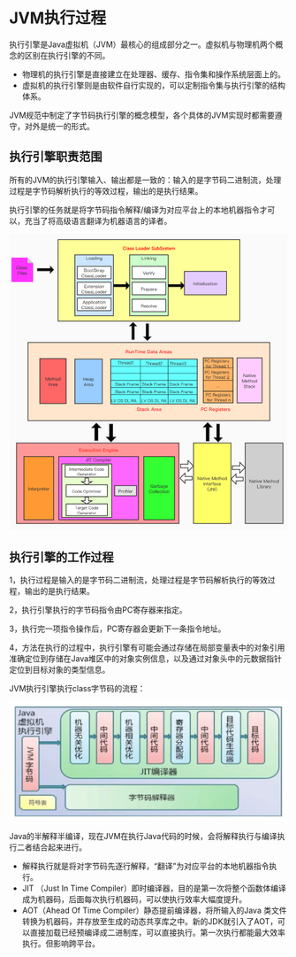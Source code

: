 # JVM执行过程

执行引擎是Java虚拟机（JVM）最核心的组成部分之一。虚拟机与物理机两个概念的区别在执行引擎的不同。

- 物理机的执行引擎是直接建立在处理器、缓存、指令集和操作系统层面上的。
- 虚拟机的执行引擎则是由软件自行实现的，可以定制指令集与执行引擎的结构体系。

JVM规范中制定了字节码执行引擎的概念模型，各个具体的JVM实现时都需要遵守，对外是统一的形式。

## 执行引擎职责范围

所有的JVM的执行引擎输入、输出都是一致的：输入的是字节码二进制流，处理过程是字节码解析执行的等效过程，输出的是执行结果。

执行引擎的任务就是将字节码指令解释/编译为对应平台上的本地机器指令才可以，充当了将高级语言翻译为机器语言的译者。

![jvm_runtime_frame](jvm_runtime_frame.png)

## 执行引擎的工作过程

1，执行过程是输入的是字节码二进制流，处理过程是字节码解析执行的等效过程，输出的是执行结果。

2，执行引擎执行的字节码指令由PC寄存器来指定。

3，执行完一项指令操作后，PC寄存器会更新下一条指令地址。

4，方法在执行的过程中，执行引擎有可能会通过存储在局部变量表中的对象引用准确定位到存储在Java堆区中的对象实例信息，以及通过对象头中的元数据指针定位到目标对象的类型信息。

JVM执行引擎执行class字节码的流程：

![jvm_class_run_process](jvm_class_run_process.png)

Java的半解释半编译，现在JVM在执行Java代码的时候，会将解释执行与编译执行二者结合起来进行。

- 解释执行就是将对字节码先逐行解释，“翻译”为对应平台的本地机器指令执行。
- JIT （Just In Time Compiler）即时编译器，目的是第一次将整个函数体编译成为机器码，后面每次执行机器码，可以使执行效率大幅度提升。
- AOT（Ahead Of Time Compiler）静态提前编译器，将所输入的Java 类文件转换为机器码，并存放至生成的动态共享库之中。新的JDK就引入了AOT，可以直接加载已经预编译成二进制库，可以直接执行。第一次执行都能最大效率执行。但影响跨平台。


